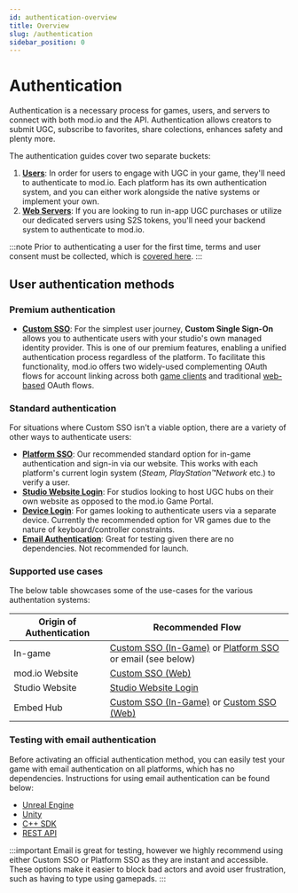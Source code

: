 ```yaml
---
id: authentication-overview
title: Overview
slug: /authentication
sidebar_position: 0
---
```


# Authentication

Authentication is a necessary process for games, users, and servers to connect with both mod.io and the API. Authentication allows creators to submit UGC, subscribe to favorites, share colections, enhances safety and plenty more.

The authentication guides cover two separate buckets:

1. [**Users**](#user-authentication-methods): In order for users to engage with UGC in your game, they'll need to authenticate to mod.io. Each platform has its own authentication system, and you can either work alongside the native systems or implement your own.
2. [**Web Servers**](/authentication/s2s): If you are looking to run in-app UGC purchases or utilize our dedicated servers using S2S tokens, you'll need your backend system to authenticate to mod.io. 

:::note
Prior to authenticating a user for the first time, terms and user consent must be collected, which is [covered here](/terms). 
:::

## User authentication methods

### Premium authentication

* **[Custom SSO](/authentication/openid)**: For the simplest user journey, **Custom Single Sign-On** allows you to authenticate users with your studio's own managed identity provider. This is one of our premium features, enabling a unified authentication process regardless of the platform. To facilitate this functionality, mod.io offers two widely-used complementing OAuth flows for account linking across both [game clients](/authentication/openid) and traditional [web-based](/authentication/openid-website) OAuth flows.

### Standard authentication

For situations where Custom SSO isn't a viable option, there are a variety of other ways to authenticate users:

* **[Platform SSO](/authentication/platform)**: Our recommended standard option for in-game authentication and sign-in via our website. This works with each platform's current login system (*Steam, PlayStation™Network* etc.) to verify a user.
* **[Studio Website Login](/authentication/studio-website-login)**: For studios looking to host UGC hubs on their own website as opposed to the mod.io Game Portal.
* **[Device Login](/authentication/device)**: For games looking to authenticate users via a separate device. Currently the recommended option for VR games due to the nature of keyboard/controller constraints.
* **[Email Authentication](#testing-with-email-authentication)**: Great for testing given there are no dependencies. Not recommended for launch.

### Supported use cases

The below table showcases some of the use-cases for the various authentation systems:

| **Origin of Authentication** | **Recommended Flow**                        |
| ---------------------------- | ------------------------------------------- |
| In-game                      | [Custom SSO (In-Game)](/authentication/openid) or [Platform SSO](/authentication/platform) or email (see below) |
| mod.io Website               | [Custom SSO (Web)](/authentication/openid-website) |
| Studio Website               | [Studio Website Login](/authentication/studio-website-login) |
| Embed Hub                    | [Custom SSO (In-Game)](/authentication/openid) or [Custom SSO (Web)](/authentication/openid-website) |

### Testing with email authentication

Before activating an official authentication method, you can easily test your game with email authentication on all platforms, which has no dependencies. Instructions for using email authentication can be found below:

- [Unreal Engine](/unreal/user-authentication)
- [Unity](/unity/user-authentication)
- [C++ SDK](/cppsdk/user-authentication)
- [REST API](/restapi)

:::important
Email is great for testing, however we highly recommend using either Custom SSO or Platform SSO as they are instant and accessible. These options make it easier to block bad actors and avoid user frustration, such as having to type using gamepads.
:::